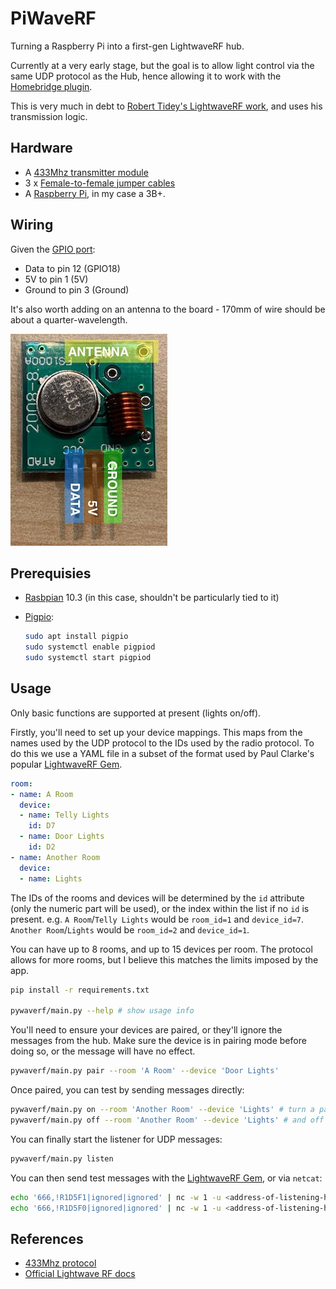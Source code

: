 # PiWaveRF

Turning a Raspberry Pi into a first-gen LightwaveRF hub.

Currently at a very early stage, but the goal is to allow light control via the same UDP protocol as the Hub, hence allowing it to work with the [Homebridge plugin](https://github.com/rooi/homebridge-lightwaverf).

This is very much in debt to [Robert Tidey's LightwaveRF work](https://github.com/roberttidey/LightwaveRF), and uses his transmission logic.

## Hardware

* A [433Mhz transmitter module](https://www.amazon.co.uk/gp/product/B07B9KV8D9/)
* 3 x [Female-to-female jumper cables](https://www.amazon.co.uk/gp/product/B01EV70C78/)
* A [Raspberry Pi](https://www.raspberrypi.org/products/), in my case a 3B+.

## Wiring

Given the [GPIO port](https://www.raspberrypi.org/documentation/usage/gpio/):

* Data to pin 12 (GPIO18)
* 5V to pin 1 (5V)
* Ground to pin 3 (Ground)

It's also worth adding on an antenna to the board - 170mm of wire should be about a quarter-wavelength.

![Transmitter with pins highlighted](docs/transmitter.jpg)

## Prerequisies

* [Rasbpian](https://www.raspberrypi.org/downloads/) 10.3 (in this case, shouldn't be particularly tied to it)
* [Pigpio](http://abyz.me.uk/rpi/pigpio/):

   ```bash
   sudo apt install pigpio
   sudo systemctl enable pigpiod
   sudo systemctl start pigpiod
   ```

## Usage

Only basic functions are supported at present (lights on/off).

Firstly, you'll need to set up your device mappings. This maps from the names used by the UDP protocol to the IDs used by the radio protocol. To do this we use a YAML file in a subset of the format used by Paul Clarke's popular [LightwaveRF Gem](https://github.com/pauly/lightwaverf).

```yaml
room:
- name: A Room
  device:
  - name: Telly Lights
    id: D7
  - name: Door Lights
    id: D2
- name: Another Room
  device:
  - name: Lights
```

The IDs of the rooms and devices will be determined by the `id` attribute (only the numeric part will be used), or the index within the list if no `id` is present. e.g. `A Room`/`Telly Lights` would be `room_id=1` and `device_id=7`. `Another Room`/`Lights` would be `room_id=2` and `device_id=1`.

You can have up to 8 rooms, and up to 15 devices per room. The protocol allows for more rooms, but I believe this matches the limits imposed by the app.

```bash
pip install -r requirements.txt

pywaverf/main.py --help # show usage info
```

You'll need to ensure your devices are paired, or they'll ignore the messages from the hub. Make sure the device is in pairing mode before doing so, or the message will have no effect.

```bash
pywaverf/main.py pair --room 'A Room' --device 'Door Lights'
```

Once paired, you can test by sending messages directly:

```bash
pywaverf/main.py on --room 'Another Room' --device 'Lights' # turn a paired unit on
pywaverf/main.py off --room 'Another Room' --device 'Lights' # and off again
```

You can finally start the listener for UDP messages:

```bash
pywaverf/main.py listen
```

You can then send test messages with the [LightwaveRF Gem](https://github.com/pauly/lightwaverf), or via `netcat`:

```bash
echo '666,!R1D5F1|ignored|ignored' | nc -w 1 -u <address-of-listening-host> 9760 # turn room 1 device 5 on
echo '666,!R1D5F0|ignored|ignored' | nc -w 1 -u <address-of-listening-host> 9760 # turn room 1 device 5 off
```

## References

* [433Mhz protocol](https://github.com/roberttidey/LightwaveRF/blob/master/LightwaveRF433.pdf)
* [Official Lightwave RF docs](https://api.lightwaverf.com/introduction_basic_comms.html)

